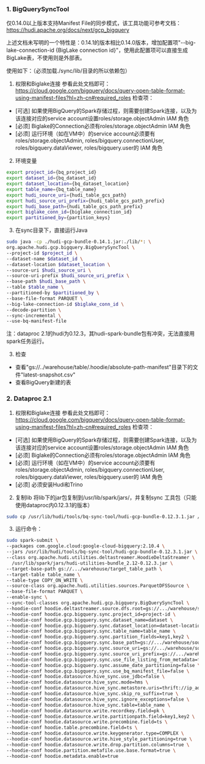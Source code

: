 ### 1. BigQuerySyncTool
仅0.14.0以上版本支持Manifest File的同步模式，该工具功能可参考文档：https://hudi.apache.org/docs/next/gcp_bigquery 

上述文档未写明的一个特性是：0.14.1的版本相比0.14.0版本，增加配置项"--big-lake-connection-id {BigLake connection id}"，使用此配置项可以直接生成BigLake表，不使用则是外部表。

使用如下：（必须加载./sync/lib/目录的所以依赖包）
1. 权限和Biglake连接
参看此处文档即可：https://cloud.google.com/bigquery/docs/query-open-table-format-using-manifest-files?hl=zh-cn#required_roles
检查项：
- [可选] 如果使用BigQuery的Spark存储过程，则需要创建Spark连接，以及为该连接对应的service account设置roles/storage.objectAdmin IAM 角色
- [必须] Biglake的Connection必须有roles/storage.objectAdmin IAM 角色
- [必须] 运行环境（如在VM中）的service account必须要有roles/storage.objectAdmin, roles/bigquery.connectionUser, roles/bigquery.dataViewer, roles/bigquery.user的 IAM 角色
2. 环境变量
```bash
export project_id={bq_project_id}
export dataset_id={bq_dataset_id}
export dataset_location={bq_dataset_location}
export table_name={bq_table_name}
export hudi_source_uri={hudi_table_gcs_path}
export hudi_source_uri_prefix={hudi_table_gcs_path_prefix}
export hudi_base_path={hudi_table_gcs_path_prefix}
export biglake_conn_id={biglake_connection_id}
export partitioned_by={partition_keys}
```
3. 在sync目录下，直接运行Java
```bash
sudo java -cp ./hudi-gcp-bundle-0.14.1.jar:./lib/*: \
org.apache.hudi.gcp.bigquery.BigQuerySyncTool \
--project-id $project_id \
--dataset-name $dataset_id \
--dataset-location $dataset_location \
--source-uri $hudi_source_uri \
--source-uri-prefix $hudi_source_uri_prefix \
--base-path $hudi_base_path \
--table $table_name \
--partitioned-by $partitioned_by \
--base-file-format PARQUET \
--big-lake-connection-id $biglake_conn_id \
--decode-partition \
--sync-incremental \
--use-bq-manifest-file
```

注：dataproc 2.1的hudi为0.12.3，其hudi-spark-bundle包有冲突，无法直接用spark任务运行。

3. 检查
- 查看"gs://../warehouse/table/.hoodie/absolute-path-manifest"目录下的文件"latest-snapshot.csv"
- 查看BigQuery新建的表


### 2. Dataproc 2.1
1. 权限和Biglake连接
参看此处文档即可：https://cloud.google.com/bigquery/docs/query-open-table-format-using-manifest-files?hl=zh-cn#required_roles
检查项：
- [可选] 如果使用BigQuery的Spark存储过程，则需要创建Spark连接，以及为该连接对应的service account设置roles/storage.objectAdmin IAM 角色
- [必须] Biglake的Connection必须有roles/storage.objectAdmin IAM 角色
- [必须] 运行环境（如在VM中）的service account必须要有roles/storage.objectAdmin, roles/bigquery.connectionUser, roles/bigquery.dataViewer, roles/bigquery.user的 IAM 角色
- [必须] 必须安装Hudi和Trino

2. 复制lib
将lib下的jar包复制到/usr/lib/spark/jars/，并复制sync 工具包（只能使用dataproc内0.12.3.1的版本）
```bash
sudo cp /usr/lib/hudi/tools/bq-sync-tool/hudi-gcp-bundle-0.12.3.1.jar /usr/lib/spark/jars/
```

3. 运行命令：
```bash
sudo spark-submit \
--packages com.google.cloud:google-cloud-bigquery:2.10.4 \
--jars /usr/lib/hudi/tools/bq-sync-tool/hudi-gcp-bundle-0.12.3.1.jar \
--class org.apache.hudi.utilities.deltastreamer.HoodieDeltaStreamer \
  /usr/lib/spark/jars/hudi-utilities-bundle_2.12-0.12.3.jar \
--target-base-path gs://.../warehouse/target_table_path \
--target-table table_name \
--table-type COPY_ON_WRITE \
--source-class org.apache.hudi.utilities.sources.ParquetDFSSource \
--base-file-format PARQUET \
--enable-sync \
--sync-tool-classes org.apache.hudi.gcp.bigquery.BigQuerySyncTool \
--hoodie-conf hoodie.deltastreamer.source.dfs.root=gs://.../warehouse/source_table_path \
--hoodie-conf hoodie.gcp.bigquery.sync.project_id=project-id \
--hoodie-conf hoodie.gcp.bigquery.sync.dataset_name=dataset \
--hoodie-conf hoodie.gcp.bigquery.sync.dataset_location=dataset-location \
--hoodie-conf hoodie.gcp.bigquery.sync.table_name=table_name \
--hoodie-conf hoodie.gcp.bigquery.sync.partition_fields=key1,key2 \
--hoodie-conf hoodie.gcp.bigquery.sync.base_path=gs://.../warehouse/source_table_path \
--hoodie-conf hoodie.gcp.bigquery.sync.source_uri=gs://.../warehouse/source_table_path/partition_key_path=* \
--hoodie-conf hoodie.gcp.bigquery.sync.source_uri_prefix=gs://.../warehouse/source_table_path/ \
--hoodie-conf hoodie.gcp.bigquery.sync.use_file_listing_from_metadata=false \
--hoodie-conf hoodie.gcp.bigquery.sync.assume_date_partitioning=false \
--hoodie-conf hoodie.gcp.bigquery.sync.use_bq_manifest_file=false \
--hoodie-conf hoodie.datasource.hive_sync.use_jdbc=false \
--hoodie-conf hoodie.datasource.hive_sync.mode=hms \
--hoodie-conf hoodie.datasource.hive_sync.metastore.uris=thrift://ip_address:9083 \
--hoodie-conf hoodie.datasource.hive_sync.skip_ro_suffix=true \
--hoodie-conf hoodie.datasource.hive_sync.ignore_exceptions=false \
--hoodie-conf hoodie.datasource.hive_sync.table=table_name \
--hoodie-conf hoodie.datasource.write.recordkey.field=pk \
--hoodie-conf hoodie.datasource.write.partitionpath.field=key1,key2 \
--hoodie-conf hoodie.datasource.write.precombine.field=ts \
--hoodie-conf hoodie.table.precombine.field=ts \
--hoodie-conf hoodie.datasource.write.keygenerator.type=COMPLEX \
--hoodie-conf hoodie.datasource.write.hive_style_partitioning=true \
--hoodie-conf hoodie.datasource.write.drop.partition.columns=true \
--hoodie-conf hoodie.partition.metafile.use.base.format=true \
--hoodie-conf hoodie.metadata.enable=true 
```